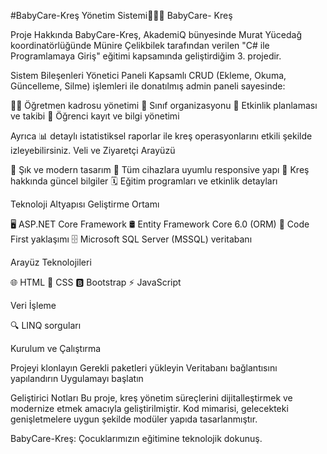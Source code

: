 #BabyCare-Kreş Yönetim Sistemi👶🏻🎨 BabyCare- Kreş

Proje Hakkında
BabyCare-Kreş, AkademiQ bünyesinde Murat Yücedağ koordinatörlüğünde Münire Çelikbilek tarafından verilen "C# ile Programlamaya Giriş" eğitimi kapsamında geliştirdiğim 3. projedir.

Sistem Bileşenleri
Yönetici Paneli
Kapsamlı CRUD (Ekleme, Okuma, Güncelleme, Silme) işlemleri ile donatılmış admin paneli sayesinde:

👩‍🏫 Öğretmen kadrosu yönetimi
🧸 Sınıf organizasyonu
🎉 Etkinlik planlaması ve takibi
👶 Öğrenci kayıt ve bilgi yönetimi

Ayrıca 📊 detaylı istatistiksel raporlar ile kreş operasyonlarını etkili şekilde izleyebilirsiniz.
Veli ve Ziyaretçi Arayüzü

🎀 Şık ve modern tasarım
🎯 Tüm cihazlara uyumlu responsive yapı
🌟 Kreş hakkında güncel bilgiler
🗓️ Eğitim programları ve etkinlik detayları

Teknoloji Altyapısı
Geliştirme Ortamı

🖥️ ASP.NET Core Framework
🛢️ Entity Framework Core 6.0 (ORM)
🧩 Code First yaklaşımı
🗄️ Microsoft SQL Server (MSSQL) veritabanı

Arayüz Teknolojileri

🌐 HTML
🎨 CSS
🅱️ Bootstrap
⚡ JavaScript

Veri İşleme

🔍 LINQ sorguları

Kurulum ve Çalıştırma

Projeyi klonlayın
Gerekli paketleri yükleyin
Veritabanı bağlantısını yapılandırın
Uygulamayı başlatın

Geliştirici Notları
Bu proje, kreş yönetim süreçlerini dijitalleştirmek ve modernize etmek amacıyla geliştirilmiştir. Kod mimarisi, gelecekteki genişletmelere uygun şekilde modüler yapıda tasarlanmıştır.

BabyCare-Kreş: Çocuklarımızın eğitimine teknolojik dokunuş.
